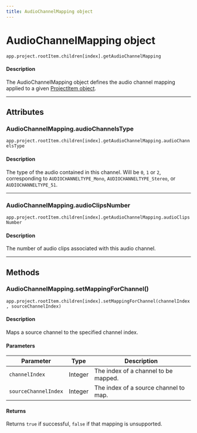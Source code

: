 ```yaml
---
title: AudioChannelMapping object
---
```

# AudioChannelMapping object

`app.project.rootItem.children[index].getAudioChannelMapping`

#### Description

The AudioChannelMapping object defines the audio channel mapping applied to a given [ProjectItem object](../../item/projectitem).

---

## Attributes

### AudioChannelMapping.audioChannelsType

`app.project.rootItem.children[index].getAudioChannelMapping.audioChannelsType`

#### Description

The type of the audio contained in this channel. Will be `0`, `1` or `2`, corresponding to `AUDIOCHANNELTYPE_Mono`, `AUDIOCHANNELTYPE_Stereo`, or `AUDIOCHANNELTYPE_51`.

---

### AudioChannelMapping.audioClipsNumber

`app.project.rootItem.children[index].getAudioChannelMapping.audioClipsNumber`

#### Description

The number of audio clips associated with this audio channel.

---

## Methods

### AudioChannelMapping.setMappingForChannel()

`app.project.rootItem.children[index].setMappingForChannel(channelIndex, sourceChannelIndex)`

#### Description

Maps a source channel to the specified channel index.

#### Parameters

|      Parameter       |  Type   |    Description    |
| -------------------- | ------- | ------------------------------------- |
| `channelIndex`       | Integer | The index of a channel to be mapped.  |
| `sourceChannelIndex` | Integer | The index of a source channel to map. |

#### Returns

Returns `true` if successful, `false` if that mapping is unsupported.
